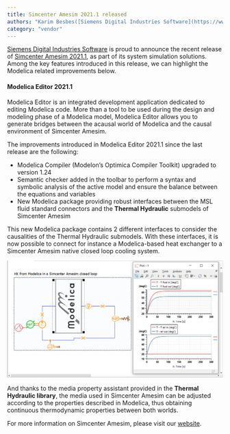 ```yaml
---
title: Simcenter Amesim 2021.1 released
authors: "Karim Besbes([Siemens Digital Industries Software](https://www.sw.siemens.com/ ))"
category: "vendor"
---
```



[Siemens Digital Industries Software](https://www.sw.siemens.com/ ) is proud to announce the 
recent release of [Simcenter Amesim 2021.1](https://www.youtube.com/watch?v=YNwLOHDF148&ab_channel=SiemensSoftware), as part of its system simulation solutions. Among the key features introduced in this release, we can highlight the Modelica related improvements below.

#### Modelica Editor 2021.1
Modelica Editor is an integrated development application dedicated to editing Modelica code. More than a tool to be used during the design and modeling phase of a Modelica model, Modelica Editor allows you to generate bridges between the acausal world of Modelica and the causal environment of Simcenter Amesim.

The improvements introduced in Modelica Editor 2021.1 since the last release are the following:
* Modelica Compiler (Modelon’s Optimica Compiler Toolkit) upgraded to version 1.24
* Semantic checker added in the toolbar to perform a syntax and symbolic analysis of the active model and ensure the balance between the equations and variables
* New Modelica package providing robust interfaces between the MSL fluid standard connectors and the **Thermal Hydraulic** submodels of Simcenter Amesim

This new Modelica package contains 2 different interfaces to consider the causalities of the Thermal Hydraulic submodels. With these interfaces, it is now possible to connect for instance a Modelica-based heat exchanger to a Simcenter Amesim native closed loop cooling system.

![Hybrid modelling example](Simcenter_Amesim_Modelica_Editor_20211_example.png 'Application example of Simcenter Amesim')

And thanks to the media property assistant provided in the **Thermal Hydraulic library**, the media used in Simcenter Amesim can be adjusted according to the properties described in Modelica, thus obtaining continuous thermodynamic properties between both worlds.

For more information on Simcenter Amesim, please visit our [website](https://www.plm.automation.siemens.com/global/fr/products/simcenter/simcenter-amesim.html).


